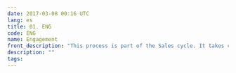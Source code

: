 ```yaml
---
date: 2017-03-08 00:16 UTC
lang: es
title: 01. ENG
code: ENG
name: Engagement
front_description: "This process is part of the Sales cycle. It takes care of transforming the client’s requirements into a solution proposal according to the information provided and that is feasible for its operation regarding the commitment model selected of the Applications Development and the elements of each one established."
description: ""
tags:
---
```

